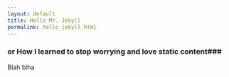 ```yaml
---
layout: default
title: Hello Mr. Jekyll
permalink: hello_jekyll.html
---
```


### or How I learned to stop worrying and love static content###

Blah blha